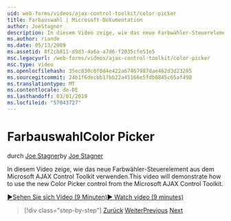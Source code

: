 ```yaml
---
uid: web-forms/videos/ajax-control-toolkit/color-picker
title: Farbauswahl | Microsoft-Dokumentation
author: JoeStagner
description: In diesem Video zeige, wie das neue Farbwähler-Steuerelement aus dem Microsoft AJAX Control Toolkit verwenden.
ms.author: riande
ms.date: 05/13/2009
ms.assetid: 8f2cb811-d9d3-4a6a-a7d6-f2035cfe51e5
msc.legacyurl: /web-forms/videos/ajax-control-toolkit/color-picker
msc.type: video
ms.openlocfilehash: 35ec830c0f0d4e422a67467987dae462d3d23285
ms.sourcegitcommit: 24b1f6decbb17bb22a45166e5fdb0845c65af498
ms.translationtype: MT
ms.contentlocale: de-DE
ms.lasthandoff: 03/01/2019
ms.locfileid: "57043727"
---
```

<a name="color-picker"></a><span data-ttu-id="20ed4-103">Farbauswahl</span><span class="sxs-lookup"><span data-stu-id="20ed4-103">Color Picker</span></span>
====================
<span data-ttu-id="20ed4-104">durch [Joe Stagner](https://github.com/JoeStagner)</span><span class="sxs-lookup"><span data-stu-id="20ed4-104">by [Joe Stagner](https://github.com/JoeStagner)</span></span>

<span data-ttu-id="20ed4-105">In diesem Video zeige, wie das neue Farbwähler-Steuerelement aus dem Microsoft AJAX Control Toolkit verwenden.</span><span class="sxs-lookup"><span data-stu-id="20ed4-105">This video will demonstrate how to use the new Color Picker control from the Microsoft AJAX Control Toolkit.</span></span>

[<span data-ttu-id="20ed4-106">&#9654;Sehen Sie sich Video (9 Minuten)</span><span class="sxs-lookup"><span data-stu-id="20ed4-106">&#9654; Watch video (9 minutes)</span></span>](https://channel9.msdn.com/Blogs/ASP-NET-Site-Videos/color-picker)

> [!div class="step-by-step"]
> <span data-ttu-id="20ed4-107">[Zurück](control-extenders.md)
> [Weiter](combo-box.md)</span><span class="sxs-lookup"><span data-stu-id="20ed4-107">[Previous](control-extenders.md)
[Next](combo-box.md)</span></span>

